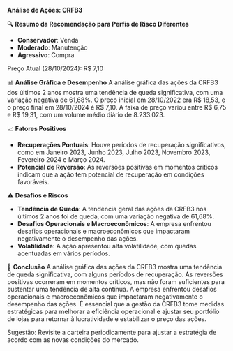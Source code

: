 **Análise de Ações: CRFB3**

🔍 **Resumo da Recomendação para Perfis de Risco Diferentes**
- **Conservador**: Venda
- **Moderado**: Manutenção
- **Agressivo**: Compra

Preço Atual (28/10/2024): R$ 7,10

📊 **Análise Gráfica e Desempenho**
A análise gráfica das ações da CRFB3 dos últimos 2 anos mostra uma tendência de queda significativa, com uma variação negativa de 61,68%. O preço inicial em 28/10/2022 era R$ 18,53, e o preço final em 28/10/2024 é R$ 7,10. A faixa de preço variou entre R$ 6,75 e R$ 19,31, com um volume médio diário de 8.233.023.

📈 **Fatores Positivos**
- **Recuperações Pontuais**: Houve períodos de recuperação significativos, como em Janeiro 2023, Junho 2023, Julho 2023, Novembro 2023, Fevereiro 2024 e Março 2024.
- **Potencial de Reversão**: As reversões positivas em momentos críticos indicam que a ação tem potencial de recuperação em condições favoráveis.

⚠️ **Desafios e Riscos**
- **Tendência de Queda**: A tendência geral das ações da CRFB3 nos últimos 2 anos foi de queda, com uma variação negativa de 61,68%.
- **Desafios Operacionais e Macroeconômicos**: A empresa enfrentou desafios operacionais e macroeconômicos que impactaram negativamente o desempenho das ações.
- **Volatilidade**: A ação apresentou alta volatilidade, com quedas acentuadas em vários períodos.

📌 **Conclusão**
A análise gráfica das ações da CRFB3 mostra uma tendência de queda significativa, com alguns períodos de recuperação. As reversões positivas ocorreram em momentos críticos, mas não foram suficientes para sustentar uma tendência de alta contínua. A empresa enfrentou desafios operacionais e macroeconômicos que impactaram negativamente o desempenho das ações. É essencial que a gestão da CRFB3 tome medidas estratégicas para melhorar a eficiência operacional e ajustar seu portfólio de lojas para retornar à lucratividade e estabilizar o preço das ações.

Sugestão: Revisite a carteira periodicamente para ajustar a estratégia de acordo com as novas condições do mercado.